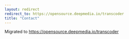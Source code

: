 ```yaml
---
layout: redirect
redirect_to: https://opensource.deepmedia.io/transcoder
title: "Contact"
---
```


Migrated to https://opensource.deepmedia.io/transcoder
